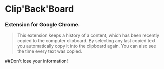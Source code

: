 # Clip'Back'Board
### Extension for Google Chrome.

>This extension keeps a history of a content, which has been recently copied to the computer clipboard. By selecting any last copied text you automatically copy it into the clipboard again. You can also see the time every text was copied.

##Don't lose your information!


